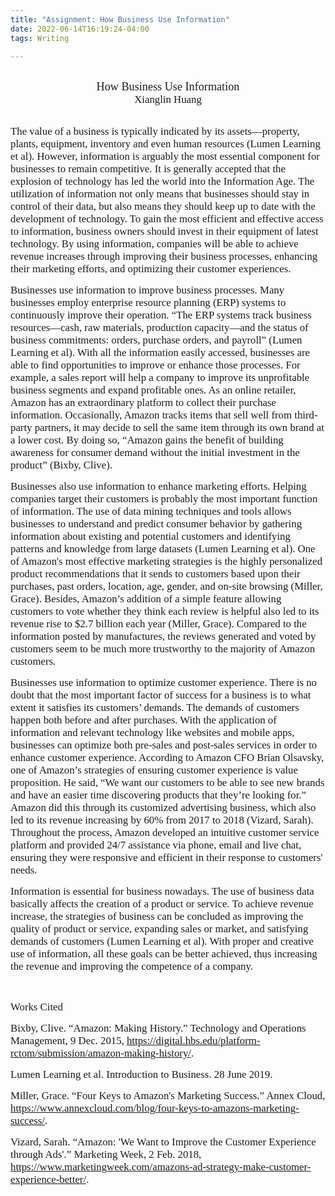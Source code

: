 ```yaml
---
title: "Assignment: How Business Use Information"
date: 2022-06-14T16:19:24-04:00
tags: Writing

---
```


<br>

<center><span style = "font-family: Times New Roman;font-size:1.3em;">How Business Use Information</span></center>

<center><span style = "font-family: Times New Roman;font-size:1.2em; ">Xianglin Huang</center>

<br>

<span style = "font-family: Times New Roman;font-size:1.2em; ">The value of a business is typically indicated by its assets—property, plants, equipment, inventory and even human resources (Lumen Learning et al). However, information is arguably the most essential component for businesses to remain competitive. It is generally accepted that the explosion of technology has led the world into the Information Age. The utilization of information not only means that businesses should stay in control of their data, but also means they should keep up to date with the development of technology. To gain the most efficient and effective access to information, business owners should invest in their equipment of latest technology. By using information, companies will be able to achieve revenue increases through improving their business processes, enhancing their marketing efforts, and optimizing their customer experiences.

<span style = "font-family: Times New Roman;font-size:1.2em; ">Businesses use information to improve business processes. Many businesses employ enterprise resource planning (ERP) systems to continuously improve their operation. “The ERP systems track business resources—cash, raw materials, production capacity—and the status of business commitments: orders, purchase orders, and payroll” (Lumen Learning et al). With all the information easily accessed, businesses are able to find opportunities to improve or enhance those processes. For example, a sales report will help a company to improve its unprofitable business segments and expand profitable ones. As an online retailer, Amazon has an extraordinary platform to collect their purchase information. Occasionally,  Amazon tracks items that sell well from third-party partners, it may decide to sell the same item through its own brand at a lower cost. By doing so, “Amazon gains the benefit of building awareness for consumer demand without the initial investment in the product” (Bixby, Clive). 

<span style = "font-family: Times New Roman;font-size:1.2em; ">Businesses also use information to enhance marketing efforts. Helping companies target their customers is probably the most important function of information. The use of data mining techniques and tools allows businesses to understand and predict consumer behavior by gathering information about existing and potential customers and identifying patterns and knowledge from large datasets (Lumen Learning et al). One of Amazon's most effective marketing strategies is the highly personalized product recommendations that it sends to customers based upon their purchases, past orders, location, age, gender, and on-site browsing (Miller, Grace). Besides, Amazon’s addition of a simple feature allowing customers to vote whether they think each review is helpful also led to its revenue rise to $2.7 billion each year (Miller, Grace). Compared to the information posted by manufactures, the reviews generated and voted by customers seem to be much more trustworthy to the majority of Amazon customers.

<span style = "font-family: Times New Roman;font-size:1.2em; ">Businesses use information to optimize customer experience. There is no doubt that the most important factor of success for a business is to what extent it satisfies its customers’ demands. The demands of customers happen both before and after purchases. With the application of information and relevant technology like websites and mobile apps, businesses can optimize both pre-sales and post-sales services in order to enhance customer experience. According to Amazon CFO Brian Olsavsky, one of Amazon’s strategies of ensuring customer experience is value proposition. He said, “We want our customers to be able to see new brands and have an easier time discovering products that they’re looking for.” Amazon did this through its customized advertising business, which also led to its revenue increasing by 60% from 2017 to 2018 (Vizard, Sarah). Throughout the process, Amazon developed an intuitive customer service platform and provided 24/7 assistance via phone, email and live chat, ensuring they were responsive and efficient in their response to customers' needs.

<span style = "font-family: Times New Roman;font-size:1.2em; ">Information is essential for business nowadays. The use of business data basically affects the creation of a product or service. To achieve revenue increase, the strategies of business can be concluded as improving the quality of product or service, expanding sales or market, and satisfying demands of customers (Lumen Learning et al). With proper and creative use of information, all these goals can be better achieved, thus increasing the revenue and improving the competence of a company. 

<br>

<span style = "font-family: Times New Roman;font-size:1.2em; ">Works Cited

<span style = "font-family: Times New Roman;font-size:1.2em; ">Bixby, Clive. “Amazon: Making History.” Technology and Operations Management, 9 Dec. 2015, https://digital.hbs.edu/platform-rctom/submission/amazon-making-history/.

<span style = "font-family: Times New Roman;font-size:1.2em; ">Lumen Learning et al. Introduction to Business. 28 June 2019.

<span style = "font-family: Times New Roman;font-size:1.2em; ">Miller, Grace. “Four Keys to Amazon's Marketing Success.” Annex Cloud, https://www.annexcloud.com/blog/four-keys-to-amazons-marketing-success/.

<span style = "font-family: Times New Roman;font-size:1.2em; ">Vizard, Sarah. “Amazon: 'We Want to Improve the Customer Experience through Ads'.” Marketing Week, 2 Feb. 2018, https://www.marketingweek.com/amazons-ad-strategy-make-customer-experience-better/.






